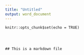 ```yaml
---
title: "Untitled"
output: word_document
---
```


```{r setup, include=FALSE}
knitr::opts_chunk$set(echo = TRUE)




## This is a markdown file